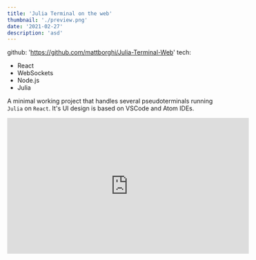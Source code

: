 ```yaml
---
title: 'Julia Terminal on the web'
thumbnail: './preview.png'
date: '2021-02-27'
description: 'asd'
---
```


github: 'https://github.com/mattborghi/Julia-Terminal-Web'
tech:
  - React
  - WebSockets
  - Node.js
  - Julia


A minimal working project that handles several pseudoterminals running `Julia` on `React`. It's UI design is based on VSCode and Atom IDEs.

<iframe width="560" height="315" src="https://www.youtube.com/embed/6E5Deijb9vk" title="YouTube video player" frameborder="0" allow="accelerometer; autoplay; clipboard-write; encrypted-media; gyroscope; picture-in-picture" allowfullscreen></iframe>